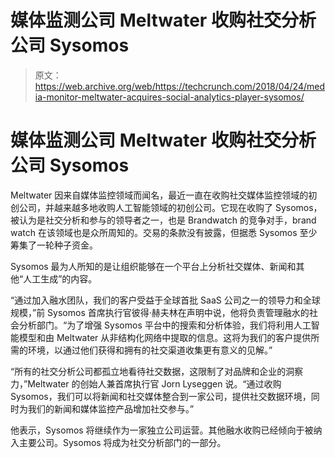 # 媒体监测公司 Meltwater 收购社交分析公司 Sysomos 

> 原文：<https://web.archive.org/web/https://techcrunch.com/2018/04/24/media-monitor-meltwater-acquires-social-analytics-player-sysomos/>

# 媒体监测公司 Meltwater 收购社交分析公司 Sysomos

Meltwater 因来自媒体监控领域而闻名，最近一直在收购社交媒体监控领域的初创公司，并越来越多地收购人工智能领域的初创公司。它现在收购了 Sysomos，被认为是社交分析和参与的领导者之一，也是 Brandwatch 的竞争对手，brand watch 在该领域也是众所周知的。交易的条款没有披露，但据悉 Sysomos 至少筹集了一轮种子资金。

Sysomos 最为人所知的是让组织能够在一个平台上分析社交媒体、新闻和其他“人工生成”的内容。

“通过加入融水团队，我们的客户受益于全球首批 SaaS 公司之一的领导力和全球规模，”前 Sysomos 首席执行官彼得·赫夫林在声明中说，他将负责管理融水的社会分析部门。“为了增强 Sysomos 平台中的搜索和分析体验，我们将利用人工智能模型和由 Meltwater 从非结构化网络中提取的信息。这将为我们的客户提供所需的环境，以通过他们获得和拥有的社交渠道收集更有意义的见解。”

“所有的社交分析公司都孤立地看待社交数据，这限制了对品牌和企业的洞察力，”Meltwater 的创始人兼首席执行官 Jorn Lyseggen 说。“通过收购 Sysomos，我们可以将新闻和社交媒体整合到一家公司，提供社交数据环境，同时为我们的新闻和媒体监控产品增加社交参与。”

他表示，Sysomos 将继续作为一家独立公司运营。其他融水收购已经倾向于被纳入主要公司。Sysomos 将成为社交分析部门的一部分。